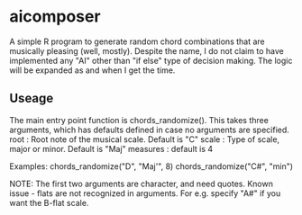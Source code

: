 # aicomposer

A simple R program to generate random chord combinations that are musically pleasing (well, mostly).
Despite the name, I do not claim to have implemented any "AI" other than "if else" type of decision making.
The logic will be expanded as and when I get the time. 

## Useage

The main entry point function is chords_randomize(). This takes three arguments, which has defaults defined in case no arguments are specified.
root : Root note of the musical scale. Default is "C"
scale : Type of scale, major or minor. Default is "Maj"
measures : default is 4


Examples: 
    chords_randomize("D", "Maj'", 8)
    chords_randomize("C#", "min")

NOTE: 
  The first two arguments are character, and need quotes.
  Known issue - flats are not recognized in arguments. For e.g. specify "A#" if you want the B-flat scale.
